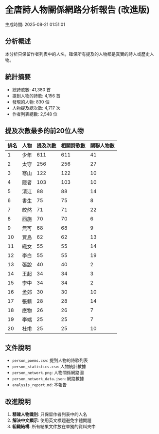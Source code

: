 # 全唐詩人物關係網路分析報告 (改進版)

生成時間: 2025-08-21 01:51:01

## 分析概述

本分析只保留作者列表中的人名，確保所有提及的人物都是真實的詩人或歷史人物。

## 統計摘要

- 總詩歌數: 41,380 首
- 提到人物的詩歌: 4,156 首
- 發現的人物: 830 個
- 人物提及總次數: 4,717 次
- 作者列表總數: 2,548 位

## 提及次數最多的前20位人物

| 排名 | 人物 | 提及次數 | 相關詩歌數 | 關聯人物數 |
|------|------|----------|------------|------------|
| 1 | 少年 | 611 | 611 | 41 |
| 2 | 太守 | 256 | 256 | 27 |
| 3 | 寒山 | 122 | 122 | 10 |
| 4 | 隱者 | 103 | 103 | 10 |
| 5 | 清江 | 88 | 88 | 14 |
| 6 | 書生 | 75 | 75 | 8 |
| 7 | 皎然 | 71 | 71 | 22 |
| 8 | 西施 | 70 | 70 | 6 |
| 9 | 無可 | 68 | 68 | 9 |
| 10 | 賈島 | 62 | 62 | 13 |
| 11 | 織女 | 55 | 55 | 14 |
| 12 | 李白 | 55 | 55 | 19 |
| 13 | 張說 | 40 | 40 | 2 |
| 14 | 王起 | 34 | 34 | 3 |
| 15 | 李中 | 34 | 34 | 2 |
| 16 | 孟郊 | 30 | 30 | 10 |
| 17 | 張籍 | 28 | 28 | 14 |
| 18 | 應物 | 26 | 26 | 7 |
| 19 | 李端 | 25 | 25 | 7 |
| 20 | 杜甫 | 25 | 25 | 10 |

## 文件說明

- `person_poems.csv`: 提到人物的詩歌列表
- `person_statistics.csv`: 人物統計數據
- `person_network.png`: 人物關係網路圖
- `person_network_data.json`: 網路數據
- `analysis_report.md`: 本報告

## 改進說明

1. **精確人物識別**: 只保留作者列表中的人名
2. **解決中文顯示**: 使用英文標題避免字體問題
3. **組織結構**: 所有結果文件放在單獨的資料夾中

